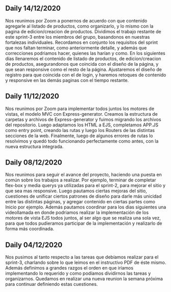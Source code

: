 ## Daily 14/12/2020
Nos reunimos por Zoom a ponernos de acuerdo con que contenido agregarle al listado de productos, como organizarlo, y lo mismo con la pagina de edicion/creacion de productos.
Dividimos el trabajo restante de este sprint-3 entre los miembros del grupo, basandonos en nuestras fortalezas individuales. Recordamos en conjunto los requisitos del sprint que nos faltan terminar, como anteriormente detalle, y además que correcciones podriamos hacer, quienes las harían y como.
En los siguientes días llenaremos el contenido de listado de productos, de edicion/creacion de productos, asegurandonos que coincida con el diseño de la página, y que sean responsive como el resto de la página. Ajustaremos el diseño de registro para que coincida con el de login, y haremos retoques de contenido y responsive en las demás paginas con el tiempo restante.
## Daily 11/12/2020
Nos reunimos por Zoom para implementar todos juntos los motores de vistas, el modelo MVC con Express-generator. Creamos la estructura de carpetas y archivos de Express-generator y fuimos migrando los archivos del repositorio. Luego adaptamos los HTML a EJS, completamos APP.JS como entry point, creando las rutas y luego los Routers de las distintas secciones de la web. Finalmente, luego de algunos errores de rutas lo resolvimos y quedó todo funcionando perfectamente como antes, con la nueva estructura integrada.
## Daily 08/12/2020
Nos reunimos para seguir el avance del proyecto, haciendo una puesta en común sobre los trabajos a realizar. Por ejemplo, terminar de completar flex-box y media querys ya utilizadas para el sprint-2, para mejorar el sitio y que sea mas responsive. Luego pautamos ciertas mejoras del sitio, cuestiones de unificar ciertos patrones de diseño para darle más unicidad entre las distintas páginas, y agregar contenido en ciertas partes como Inicio por ejemplo. Además pautamos coordinar para los dias siguientes una videollamada en donde podriamos realizar la implementación de los motores de vista EJS todos juntos, al ser algo que se realiza una sola vez, para que todos pudieramos participar de la implementación y realizarlo de forma más coordinada.

## Daily 04/12/2020
Nos pusimos al tanto respecto a las tareas que debíamos realizar para el sprint-3, charlando sobre lo que leimos en el instructivo PDF de éste mismo. Además definimos a grandes razgos el orden en que iríamos implementando lo requerido y como podíamos dividirnos las tareas y organizarnos. Quedamos en realizar una nueva reunion la semana próxima para continuar definiendo estas cuestiones.
